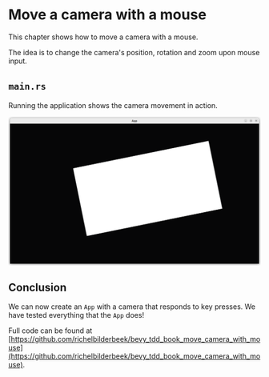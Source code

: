 # Move a camera with a mouse

This chapter shows how to move a camera with a mouse.

The idea is to change the camera's position, rotation and zoom upon mouse input.

## `main.rs`

Running the application shows the camera movement in action.

![The App in action](move_camera_with_mouse.png)

## Conclusion

We can now create an `App` with a camera that responds to key presses.
We have tested everything that the `App` does!

Full code can be found at [https://github.com/richelbilderbeek/bevy_tdd_book_move_camera_with_mouse](https://github.com/richelbilderbeek/bevy_tdd_book_move_camera_with_mouse).
